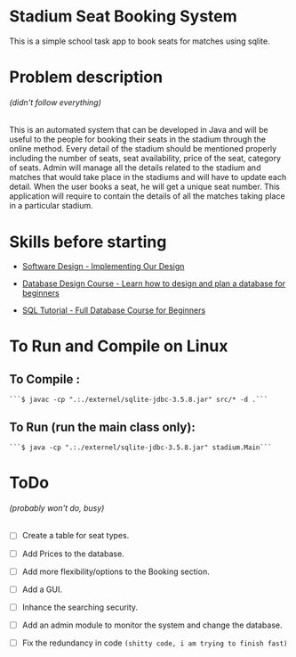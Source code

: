 # Stadium Seat Booking System

This is a simple school task app to book seats for matches using sqlite.


# Problem description 
###### (didn't follow everything)

This is an automated system that can be developed in Java and will be
useful to the people for booking their seats in the stadium through the
online method. Every detail of the stadium should be mentioned
properly including the number of seats, seat availability, price of the seat,
category of seats.
Admin will manage all the details related to the stadium and matches
that would take place in the stadiums and will have to update each detail.
When the user books a seat, he will get a unique seat number.
This application will require to contain the details of all the matches
taking place in a particular stadium.


# Skills before starting

* [Software Design - Implementing Our Design](https://www.youtube.com/watch?v=6thjSbJcoUc)

* [Database Design Course - Learn how to design and plan a database for beginners](https://www.youtube.com/watch?v=ztHopE5Wnpc)

* [SQL Tutorial - Full Database Course for Beginners](https://www.youtube.com/watch?v=HXV3zeQKqGY)

# To Run and Compile on Linux
  ## To Compile :

	```$ javac -cp ".:./externel/sqlite-jdbc-3.5.8.jar" src/* -d .```

  ## To Run (run the main class only):

	```$ java -cp ".:./externel/sqlite-jdbc-3.5.8.jar" stadium.Main```



# ToDo 
###### (probably won't do, busy)

- [ ] Create a table for seat types.
- [ ] Add Prices to the database.
- [ ] Add more flexibility/options to the Booking section. 
- [ ] Add a GUI.
- [ ] Inhance the searching security.
- [ ] Add an admin module to monitor the system and change the database.
- [ ] Fix the redundancy in code ```(shitty code, i am trying to finish fast)```
 
